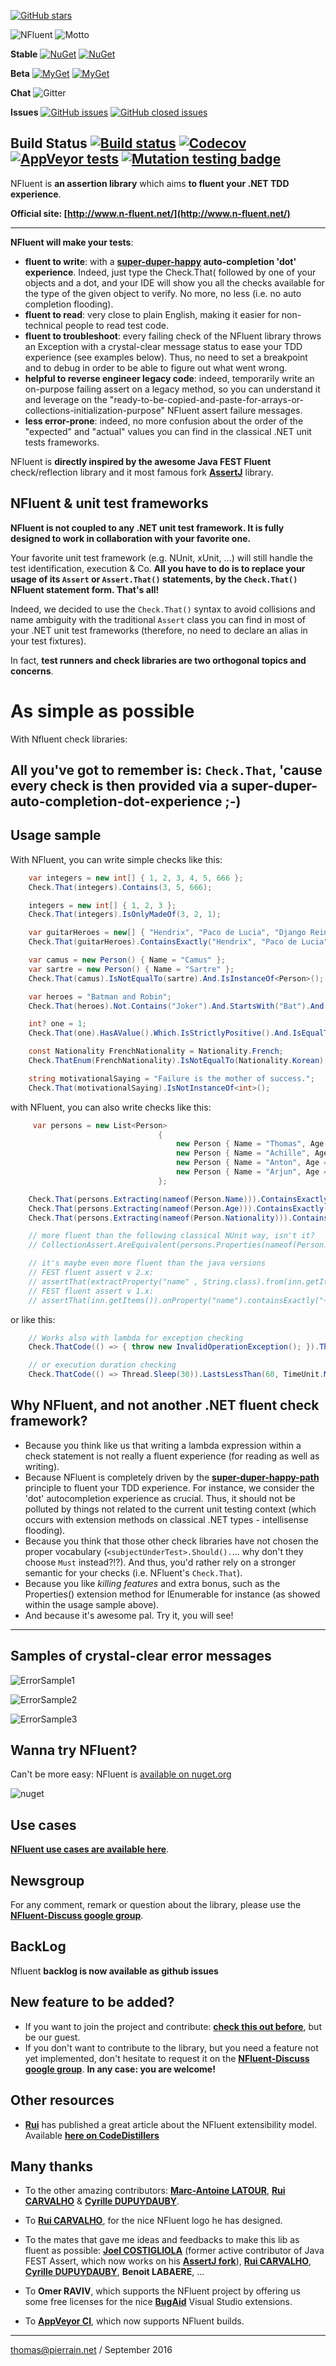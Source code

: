 [![GitHub stars](https://img.shields.io/github/stars/tpierrain/nfluent.svg?style=social&label=Star)](https://github.com/tpierrain/NFluent)

![NFluent](https://github.com/tpierrain/nfluent/blob/master/Images/NFluentBanner.png?raw=true)
![Motto](https://github.com/tpierrain/nfluent/blob/master/Images/AssertIsDead.png?raw=true)

**Stable**   [![NuGet](https://img.shields.io/nuget/v/NFluent.svg)](https://www.nuget.org/packages/NFluent/)
 [![NuGet](https://img.shields.io/nuget/dt/NFluent.svg)](https://www.nuget.org/packages/NFluent/)

**Beta**    [![MyGet](https://img.shields.io/myget/dupdobnightly/vpre/NFluent.svg)](https://www.myget.org/feed/dupdobnightly/package/nuget/NFluent) [![MyGet](https://img.shields.io/myget/dupdobnightly/dt/NFluent.svg)](https://www.myget.org/feed/dupdobnightly/package/nuget/NFluent)

**Chat** ![Gitter](https://img.shields.io/gitter/room/nfluent/community.svg)

**Issues**
[![GitHub issues](https://img.shields.io/github/issues/tpierrain/NFluent.svg)](https://github.com/tpierrain/NFluent/issues)
[![GitHub closed issues](https://img.shields.io/github/issues-closed/tpierrain/NFluent.svg)](https://github.com/tpierrain/NFluent/issues?q=is%3Aissue+is%3Aclosed)

**Build Status**
[![Build status](https://ci.appveyor.com/api/projects/status/ju5m6t3fm2xsl0o9/branch/master?svg=true)](https://ci.appveyor.com/project/tpierrain/nfluent/branch/master)
[![Codecov](https://img.shields.io/codecov/c/github/NFluent/NFluent.svg)](https://codecov.io/gh/NFluent/NFluent)
[![AppVeyor tests](https://img.shields.io/appveyor/tests/tpierrain/nfluent/master.svg)](https://ci.appveyor.com/project/tpierrain/nfluent)
[![Mutation testing badge](https://img.shields.io/endpoint?style=flat&url=https%3A%2F%2Fbadge-api.stryker-mutator.io%2Fgithub.com%2FNFluent%2FNFluent%2Fmaster)](https://dashboard.stryker-mutator.io/reports/github.com/NFluent/NFluent/master)
---

NFluent is __an assertion library__ which aims __to fluent your .NET TDD experience__.

__Official site: [http://www.n-fluent.net/](http://www.n-fluent.net/)__

- - -

__NFluent will make your tests__:
+ __fluent to write__: with a __[super-duper-happy](https://github.com/NancyFx/Nancy/wiki/Introduction) auto-completion 'dot' experience__. Indeed, just type the Check.That( followed by one of your objects and a dot, and your IDE will show you all the checks available for the type of the given object to verify. No more, no less (i.e. no auto completion flooding).
+ __fluent to read__: very close to plain English, making it easier for non-technical people to read test code.
+ __fluent to troubleshoot__: every failing check of the NFluent library throws an Exception with a crystal-clear message status to ease your TDD experience (see examples below). Thus, no need to set a breakpoint and to debug in order to be able to figure out what went wrong.
+ __helpful to reverse engineer legacy code__: indeed, temporarily write an on-purpose failing assert on a legacy method, so you can understand it and leverage on the "ready-to-be-copied-and-paste-for-arrays-or-collections-initialization-purpose" NFluent assert failure messages.
+ __less error-prone__: indeed, no more confusion about the order of the "expected" and "actual" values you can find in the classical .NET unit tests frameworks.

NFluent is __directly inspired by the awesome Java FEST Fluent__ check/reflection library and it most famous fork __[AssertJ](https://github.com/joel-costigliola/assertj-core)__ library.

NFluent & unit test frameworks
-------------------------------
__NFluent is not coupled to any .NET unit test framework. It is fully designed to work in collaboration with your favorite one.__

Your favorite unit test framework (e.g. NUnit, xUnit, ...) will still handle the test identification, execution & Co. __All you have to do is to replace your usage of its `Assert` or `Assert.That()` statements, by the `Check.That()` NFluent statement form. That's all!__

Indeed, we decided to use the `Check.That()` syntax to avoid collisions and name ambiguity with the traditional `Assert` class you can find in most of your .NET unit test frameworks (therefore, no need to declare an alias in your test fixtures).

In fact, __test runners and check libraries are two orthogonal topics and concerns__.


As simple as possible
=====================

With Nfluent check libraries:

All you've got to remember is: `Check.That`, 'cause every check is then provided via a super-duper-auto-completion-dot-experience ;-)
------------------------------------------------------------------------------------------------------------------------


Usage sample
------------

With NFluent, you can write simple checks like this:
```c#
    var integers = new int[] { 1, 2, 3, 4, 5, 666 };
    Check.That(integers).Contains(3, 5, 666);

    integers = new int[] { 1, 2, 3 };
    Check.That(integers).IsOnlyMadeOf(3, 2, 1);

    var guitarHeroes = new[] { "Hendrix", "Paco de Lucia", "Django Reinhardt", "Baden Powell" };
    Check.That(guitarHeroes).ContainsExactly("Hendrix", "Paco de Lucia", "Django Reinhardt", "Baden Powell");

    var camus = new Person() { Name = "Camus" };
    var sartre = new Person() { Name = "Sartre" };
    Check.That(camus).IsNotEqualTo(sartre).And.IsInstanceOf<Person>();

    var heroes = "Batman and Robin";
    Check.That(heroes).Not.Contains("Joker").And.StartsWith("Bat").And.Contains("Robin");

    int? one = 1;
    Check.That(one).HasAValue().Which.IsStrictlyPositive().And.IsEqualTo(1);

    const Nationality FrenchNationality = Nationality.French;
    Check.ThatEnum(FrenchNationality).IsNotEqualTo(Nationality.Korean);

    string motivationalSaying = "Failure is the mother of success.";
    Check.That(motivationalSaying).IsNotInstanceOf<int>();

```
with NFluent, you can also write checks like this:
```c#
	 var persons = new List<Person>
                                 {
                                     new Person { Name = "Thomas", Age = 38 },
                                     new Person { Name = "Achille", Age = 10, Nationality = Nationality.French },
                                     new Person { Name = "Anton", Age = 7, Nationality = Nationality.French },
                                     new Person { Name = "Arjun", Age = 7, Nationality = Nationality.Indian }
                                 };

    Check.That(persons.Extracting(nameof(Person.Name))).ContainsExactly("Thomas", "Achille", "Anton", "Arjun");
    Check.That(persons.Extracting(nameof(Person.Age))).ContainsExactly(38, 10, 7, 7);
    Check.That(persons.Extracting(nameof(Person.Nationality))).ContainsExactly(Nationality.Unknown, Nationality.French, Nationality.French, Nationality.Indian);

    // more fluent than the following classical NUnit way, isn't it?
    // CollectionAssert.AreEquivalent(persons.Properties(nameof(Person.Age)), new[] { 38, 10, 7, 7 });

    // it's maybe even more fluent than the java versions
	// FEST fluent assert v 2.x:
    // assertThat(extractProperty("name" , String.class).from(inn.getItems())).containsExactly("+5 Dexterity Vest", "Aged Brie", "Elixir of the Mongoose", "Sulfuras, Hand of Ragnaros", "Backstage passes to a TAFKAL80ETC concert", "Conjured Mana Cake");
	// FEST fluent assert v 1.x:
	// assertThat(inn.getItems()).onProperty("name").containsExactly("+5 Dexterity Vest", "Aged Brie", "Elixir of the Mongoose", "Sulfuras, Hand of Ragnaros", "Backstage passes to a TAFKAL80ETC concert", "Conjured Mana Cake");
```
or like this:
```c#
	// Works also with lambda for exception checking
	Check.ThatCode(() => { throw new InvalidOperationException(); }).Throws<InvalidOperationException>();

	// or execution duration checking
	Check.ThatCode(() => Thread.Sleep(30)).LastsLessThan(60, TimeUnit.Milliseconds);

```
Why NFluent, and not another .NET fluent check framework?
----------------------------------------------------------------------------
+ Because you think like us that writing a lambda expression within a check statement is not really a fluent experience (for reading as well as writing).
+ Because NFluent is completely driven by the __[super-duper-happy-path](https://github.com/NancyFx/Nancy/wiki/Introduction)__ principle to fluent your TDD experience. For instance, we consider the 'dot' autocompletion experience as crucial. Thus, it should not be polluted by things not related to the current unit testing context (which occurs with extension methods on classical .NET types - intellisense flooding).
+ Because you think that those other check libraries have not chosen the proper vocabulary (`<subjectUnderTest>.Should().`... why don't they choose `Must` instead?!?). And thus, you'd rather rely on a stronger semantic for your checks (i.e. NFluent's `Check.That`).
+ Because you like *killing features* and extra bonus, such as the Properties() extension method for IEnumerable for instance (as showed within the usage sample above).
+ And because it's awesome pal. Try it, you will see!

- - -

Samples of crystal-clear error messages
---------------------------------------

![ErrorSample1](https://github.com/tpierrain/nfluent/blob/master/Images/ErrorSample1.png?raw=true)

![ErrorSample2](https://github.com/tpierrain/nfluent/blob/master/Images/ErrorSample2.png?raw=true)

![ErrorSample3](https://github.com/tpierrain/nfluent/blob/master/Images/ErrorSample3.png?raw=true)



Wanna try NFluent?
------------------
Can't be more easy: NFluent is [available on nuget.org](http://nuget.org/packages/NFluent/)

![nuget](https://github.com/tpierrain/nfluent/blob/master/Images/nuget.png?raw=true)



Use cases
----------
__[NFluent use cases are available here](./docs/UseCases.md)__.

Newsgroup
---------
For any comment, remark or question about the library, please use the __[NFluent-Discuss google group](https://groups.google.com/forum/#!forum/nfluent-discuss)__.

BackLog
-------
Nfluent __backlog is now available as github issues__

New feature to be added?
------------------------
+ If you want to join the project and contribute: __[check this out before](./CONTRIBUTING.md)__, but be our guest.
+ If you don't want to contribute to the library, but you need a feature not yet implemented, don't hesitate to request it on the __[NFluent-Discuss google group](https://groups.google.com/forum/#!forum/nfluent-discuss)__.
__In any case: you are welcome!__

Other resources
---------------
+ __[Rui](https://github.com/rhwy)__ has published a great article about the NFluent extensibility model. Available __[here on CodeDistillers](http://www.codedistillers.com/rui/2013/11/26/nfluent-extensions/)__


Many thanks
------
+ To the other amazing contributors: __[Marc-Antoine LATOUR](https://github.com/malat)__, __[Rui CARVALHO](http://www.codedistillers.com/)__ & __[Cyrille DUPUYDAUBY](http://dupdob.wordpress.com/)__.

+ To __[Rui CARVALHO](http://www.codedistillers.com/)__, for the nice NFluent logo he has designed.

+ To the mates that gave me ideas and feedbacks to make this lib as fluent as possible: __[Joel COSTIGLIOLA](https://github.com/joel-costigliola)__ (former active contributor of Java FEST Assert, which now works on his __[AssertJ fork](https://github.com/joel-costigliola/assertj-core)__), __[Rui CARVALHO](http://www.codedistillers.com/)__, __[Cyrille DUPUYDAUBY](http://dupdob.wordpress.com/)__, __Benoit LABAERE__, ...

+ To __Omer RAVIV__, which supports the NFluent project by offering us some free licenses for the nice __[BugAid](http://www.bugaidsoftware.com/features/)__ Visual Studio extensions.

+ To __[AppVeyor CI](https://www.appveyor.com/)__, which now supports NFluent builds.

- - -


[thomas@pierrain.net](mailto:thomas@pierrain.net) / September 2016
